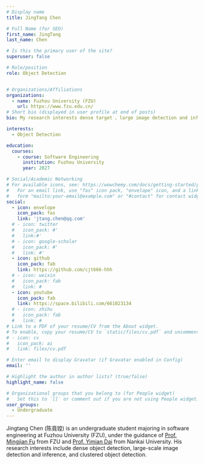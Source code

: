 ```yaml
---
# Display name
title: JingTang Chen

# Full Name (for SEO)
first_name: JingTang
last_name: Chen

# Is this the primary user of the site?
superuser: false

# Role/position
role: Object Detection


# Organizations/Affiliations
organizations:
  - name: Fuzhou University (FZU)
    url: https://www.fzu.edu.cn/
# Short bio (displayed in user profile at end of posts)
bio: My research interests dense target 、large image detection and inference, clustered object detection.

interests:
  - Object Detection

education:
  courses:
    - course: Software Engineering
      institution: Fuzhou University
      year: 2027

# Social/Academic Networking
# For available icons, see: https://wowchemy.com/docs/getting-started/page-builder/#icons
#   For an email link, use "fas" icon pack, "envelope" icon, and a link in the
#   form "mailto:your-email@example.com" or "#contact" for contact widget.
social:
  - icon: envelope
    icon_pack: fas
    link: 'jtang.chen@qq.com'
  # - icon: twitter
  #   icon_pack: #'
  #   link:#'
  # - icon: google-scholar
  #   icon_pack: #'
  #   link: #'
  - icon: github
    icon_pack: fab
    link: https://github.com/cjt666-hhh
  # - icon: weixin
  #   icon_pack: fab
  #   link: #
  - icon: youtube
    icon_pack: fab
    link: https://space.bilibili.com/661023134
  # - icon: zhihu
  #   icon_pack: fab
  #   link: #
# Link to a PDF of your resume/CV from the About widget.
# To enable, copy your resume/CV to `static/files/cv.pdf` and uncomment the lines below.
# - icon: cv
#   icon_pack: ai
#   link: files/cv.pdf

# Enter email to display Gravatar (if Gravatar enabled in Config)
email: ''

# Highlight the author in author lists? (true/false)
highlight_name: false

# Organizational groups that you belong to (for People widget)
#   Set this to `[]` or comment out if you are not using People widget.
user_groups:
  - Undergraduate
---
```


Jingtang Chen (陈竟镗) is an undergraduate student majoring in software engineering at Fuzhou University (FZU), under the guidance of [Prof. Mingjian Fu](https://csip.fzu.edu.cn/?page_id=787) from FZU and [Prof. Yimian Dai](https://grokcv.ai/) from Nankai University. His research interests include dense object detection, large-scale image detection and inference, and clustered object detection.
